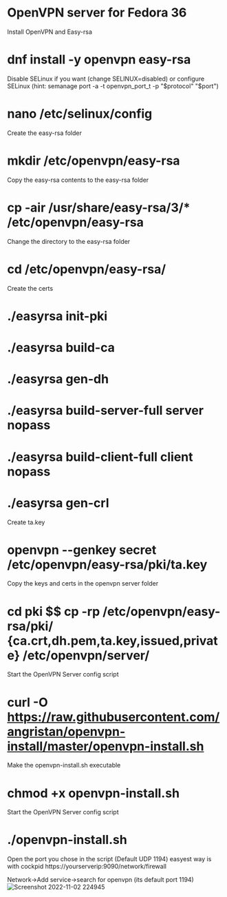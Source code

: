 # OpenVPN server for Fedora 36

Install OpenVPN and Easy-rsa
# dnf install -y openvpn easy-rsa

Disable SELinux if you want (change SELINUX=disabled) or configure SELinux (hint: semanage port -a -t openvpn_port_t -p "$protocol" "$port")
# nano /etc/selinux/config

Create the easy-rsa folder
# mkdir /etc/openvpn/easy-rsa

Copy the easy-rsa contents to the easy-rsa folder
# cp -air /usr/share/easy-rsa/3/* /etc/openvpn/easy-rsa

Change the directory to the easy-rsa folder
# cd /etc/openvpn/easy-rsa/

Create the certs
# ./easyrsa init-pki
# ./easyrsa build-ca
# ./easyrsa gen-dh
# ./easyrsa build-server-full server nopass
# ./easyrsa build-client-full client nopass
# ./easyrsa gen-crl

Create ta.key
# openvpn --genkey secret /etc/openvpn/easy-rsa/pki/ta.key

Copy the keys and certs in the openvpn server folder
# cd pki $$ cp -rp /etc/openvpn/easy-rsa/pki/ {ca.crt,dh.pem,ta.key,issued,private} /etc/openvpn/server/


Start the OpenVPN Server config script
# curl -O https://raw.githubusercontent.com/angristan/openvpn-install/master/openvpn-install.sh

Make the openvpn-install.sh executable
# chmod +x openvpn-install.sh

Start the OpenVPN Server config script
# ./openvpn-install.sh

Open the port you chose in the script (Default UDP 1194) easyest way is with cockpid
https://yourserverip:9090/network/firewall

Network->Add service->search for openvpn (its default port 1194)
![Screenshot 2022-11-02 224945](https://user-images.githubusercontent.com/18643724/199609243-05316c71-6985-4b22-8dc0-071ddeed68e2.png)
